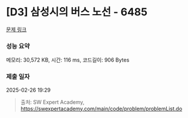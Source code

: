 # [D3] 삼성시의 버스 노선 - 6485 

[문제 링크](https://swexpertacademy.com/main/code/problem/problemDetail.do?contestProbId=AWczm7QaACgDFAWn) 

### 성능 요약

메모리: 30,572 KB, 시간: 116 ms, 코드길이: 906 Bytes

### 제출 일자

2025-02-26 19:29



> 출처: SW Expert Academy, https://swexpertacademy.com/main/code/problem/problemList.do